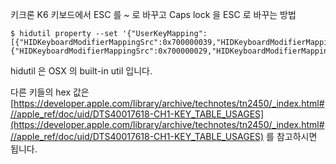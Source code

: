 키크론 K6 키보드에서 ESC 를 ~ 로 바꾸고 Caps lock 을 ESC 로 바꾸는 방법

```shell
$ hidutil property --set '{"UserKeyMapping":[{"HIDKeyboardModifierMappingSrc":0x700000039,"HIDKeyboardModifierMappingDst":0x700000029},{"HIDKeyboardModifierMappingSrc":0x700000029,"HIDKeyboardModifierMappingDst":0x700000035}]}'
```

hidutil 은 OSX 의 built-in util 입니다.

다른 키들의 hex 값은 [https://developer.apple.com/library/archive/technotes/tn2450/_index.html#//apple_ref/doc/uid/DTS40017618-CH1-KEY_TABLE_USAGES](https://developer.apple.com/library/archive/technotes/tn2450/_index.html#//apple_ref/doc/uid/DTS40017618-CH1-KEY_TABLE_USAGES) 를 참고하시면 됩니다.

